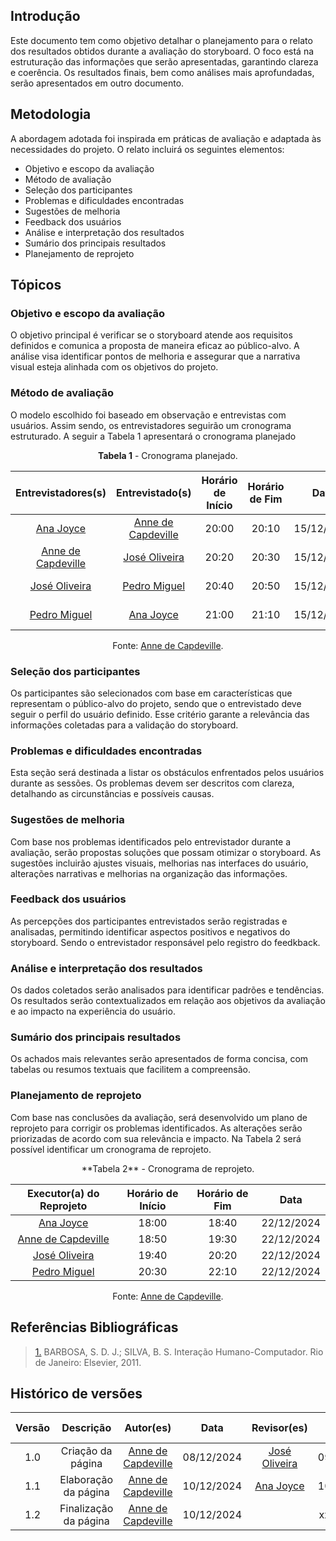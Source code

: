 ## Introdução
Este documento tem como objetivo detalhar o planejamento para o relato dos resultados obtidos durante a avaliação do storyboard. O foco está na estruturação das informações que serão apresentadas, garantindo clareza e coerência. Os resultados finais, bem como análises mais aprofundadas, serão apresentados em outro documento.

## Metodologia

A abordagem adotada foi inspirada em práticas de avaliação e adaptada às necessidades do projeto. O relato incluirá os seguintes elementos:

- Objetivo e escopo da avaliação
- Método de avaliação
- Seleção dos participantes
- Problemas e dificuldades encontradas
- Sugestões de melhoria
- Feedback dos usuários
- Análise e interpretação dos resultados
- Sumário dos principais resultados
- Planejamento de reprojeto

## Tópicos
### Objetivo e escopo da avaliação
O objetivo principal é verificar se o storyboard atende aos requisitos definidos e comunica a proposta de maneira eficaz ao público-alvo. A análise visa identificar pontos de melhoria e assegurar que a narrativa visual esteja alinhada com os objetivos do projeto.

### Método de avaliação
O modelo escolhido foi baseado em observação e entrevistas com usuários. Assim sendo, os entrevistadores seguirão um cronograma estruturado. A seguir a Tabela 1 apresentará o cronograma planejado

<center>

**Tabela 1** - Cronograma planejado.

| Entrevistadores(s) | Entrevistado(s) | Horário de Início | Horário de Fim |    Data    |    Local     |
| :----------------: | :-------------: | :---------------: | :------------: | :--------: | :----------: |
|  [Ana Joyce](https://github.com/anajoyceamorim) |   [Anne de Capdeville](https://github.com/nanecapde)  |       20:00      |     20:10     | 15/12/2024 | Microsoft Teams |
|  [Anne de Capdeville](https://github.com/nanecapde) |   [José Oliveira](https://github.com/Jose1277)   |       20:20      |   20:30    | 15/12/2024 | Microsoft Teams |
|  [José Oliveira](https://github.com/Jose1277)  |   [Pedro Miguel](https://github.com/pedroMADBR)  |       20:40     |     20:50      | 15/12/2024 | Microsoft Teams |
|  [Pedro Miguel](https://github.com/pedroMADBR)  |    [Ana Joyce](https://github.com/anajoyceamorim)   |      21:00      |    21:10      | 15/12/2024  | Microsoft Teams |

Fonte: [Anne de Capdeville](https://github.com/nanecapde).

</center>

### Seleção dos participantes
Os participantes são selecionados com base em características que representam o público-alvo do projeto, sendo que o entrevistado deve seguir o perfil do usuário definido. Esse critério garante a relevância das informações coletadas para a validação do storyboard.

### Problemas e dificuldades encontradas
Esta seção será destinada a listar os obstáculos enfrentados pelos usuários durante as sessões. Os problemas devem ser descritos com clareza, detalhando as circunstâncias e possíveis causas.

### Sugestões de melhoria
Com base nos problemas identificados pelo entrevistador durante a avaliação, serão propostas soluções que possam otimizar o storyboard. As sugestões incluirão ajustes visuais, melhorias nas interfaces do usuário, alterações narrativas e melhorias na organização das informações.

### Feedback dos usuários
As percepções dos participantes entrevistados serão registradas e analisadas, permitindo identificar aspectos positivos e negativos do storyboard. Sendo o entrevistador responsável pelo registro do feedkback.

### Análise e interpretação dos resultados
Os dados coletados serão analisados para identificar padrões e tendências. Os resultados serão contextualizados em relação aos objetivos da avaliação e ao impacto na experiência do usuário.

### Sumário dos principais resultados
Os achados mais relevantes serão apresentados de forma concisa, com tabelas ou resumos textuais que facilitem a compreensão.

### Planejamento de reprojeto
Com base nas conclusões da avaliação, será desenvolvido um plano de reprojeto para corrigir os problemas identificados. As alterações serão priorizadas de acordo com sua relevância e impacto. Na Tabela 2 será possível identificar um cronograma de reprojeto.

<center>
**Tabela 2** - Cronograma de reprojeto.

| Executor(a) do Reprojeto  | Horário de Início | Horário de Fim |    Data    |
| :----------------:  | :---------------: | :------------: | :--------: |
|  [Ana Joyce](https://github.com/anajoyceamorim)  |     18:00        |     18:40      | 22/12/2024 |
|  [Anne de Capdeville](https://github.com/nanecapde)  |          18:50       |     19:30      | 22/12/2024 |
|  [José Oliveira](https://github.com/Jose1277)  |         19:40   |     20:20     | 22/12/2024 |
|  [Pedro Miguel](https://github.com/pedroMADBR) |          20:30      |     22:10      | 22/12/2024 |

Fonte: [Anne de Capdeville](https://github.com/nanecapde).

</center>

## Referências Bibliográficas

> <a id="REF1" href="#anchor_1">1.</a> BARBOSA, S. D. J.; SILVA, B. S. Interação Humano-Computador. Rio de Janeiro: Elsevier, 2011.  


## Histórico de versões

| Versão |     Descrição      |                     Autor(es)                     |    Data    |                     Revisor(es)                     | Data de revisão |
| :----: | :----------------: | :-----------------------------------------------: | :--------: | :-------------------------------------------------: | :-------------: |
|  1.0   | Criação da página | [Anne de Capdeville](https://github.com/nanecapde) | 08/12/2024 | [José Oliveira](https://github.com/Jose1277) |  09/12/2024   |
|  1.1   | Elaboração da página | [Anne de Capdeville](https://github.com/nanecapde) | 10/12/2024 | [Ana Joyce](https://github.com/anajoyceamorim) |  10/12/2024   |
|  1.2   | Finalização da página | [Anne de Capdeville](https://github.com/nanecapde) | 10/12/2024 |  |  xx/12/2024   |
